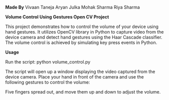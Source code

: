 **Made By**
Vivaan Taneja
Aryan Julka
Mohak Sharma
Riya Sharma


**Volume Control Using Gestures Open CV Project**

This project demonstrates how to control the volume of your device using hand gestures. It utilizes OpenCV library in Python to capture video from the device camera and detect hand gestures using the Haar Cascade classifier. The volume control is achieved by simulating key press events in Python.

**Usage**

Run the script: python volume_control.py

The script will open up a window displaying the video captured from the device camera. Place your hand in front of the camera and use the following gestures to control the volume:

Five fingers spread out, and move them up and down to adjust the volume.
